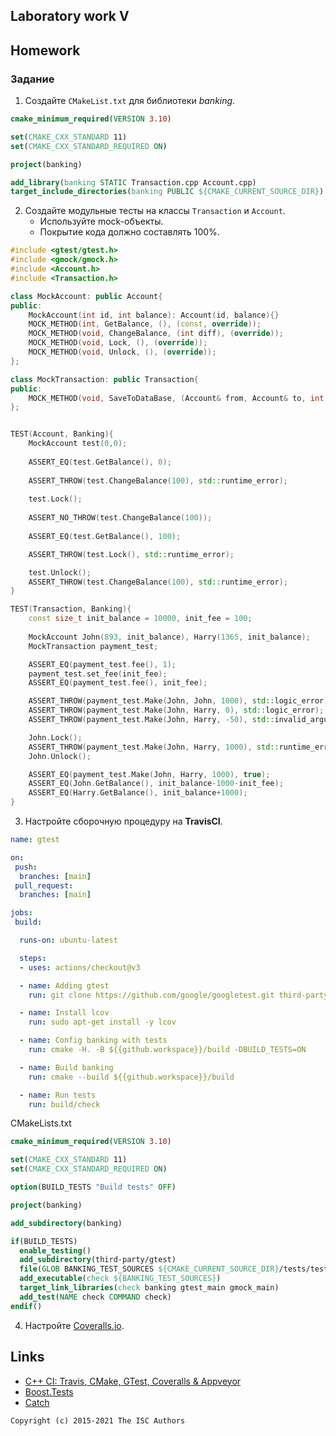 ## Laboratory work V

## Homework

### Задание

1. Создайте `CMakeList.txt` для библиотеки *banking*.
```cmake
cmake_minimum_required(VERSION 3.10)

set(CMAKE_CXX_STANDARD 11)
set(CMAKE_CXX_STANDARD_REQUIRED ON)

project(banking)

add_library(banking STATIC Transaction.cpp Account.cpp)
target_include_directories(banking PUBLIC ${CMAKE_CURRENT_SOURCE_DIR})
```

2. Создайте модульные тесты на классы `Transaction` и `Account`.
    * Используйте mock-объекты.
    * Покрытие кода должно составлять 100%.
```cpp
#include <gtest/gtest.h>
#include <gmock/gmock.h>
#include <Account.h>
#include <Transaction.h>

class MockAccount: public Account{
public:
    MockAccount(int id, int balance): Account(id, balance){}
    MOCK_METHOD(int, GetBalance, (), (const, override)); 
    MOCK_METHOD(void, ChangeBalance, (int diff), (override)); 
    MOCK_METHOD(void, Lock, (), (override)); 
    MOCK_METHOD(void, Unlock, (), (override)); 
};

class MockTransaction: public Transaction{
public:
    MOCK_METHOD(void, SaveToDataBase, (Account& from, Account& to, int sum), (override));
};


TEST(Account, Banking){
    MockAccount test(0,0);
    
    ASSERT_EQ(test.GetBalance(), 0);
    
    ASSERT_THROW(test.ChangeBalance(100), std::runtime_error);
    
    test.Lock();
    
    ASSERT_NO_THROW(test.ChangeBalance(100));
    
    ASSERT_EQ(test.GetBalance(), 100);

    ASSERT_THROW(test.Lock(), std::runtime_error);

    test.Unlock();
    ASSERT_THROW(test.ChangeBalance(100), std::runtime_error);
}

TEST(Transaction, Banking){
    const size_t init_balance = 10000, init_fee = 100;
    
    MockAccount John(893, init_balance), Harry(1365, init_balance);
    MockTransaction payment_test;

    ASSERT_EQ(payment_test.fee(), 1);
    payment_test.set_fee(init_fee);
    ASSERT_EQ(payment_test.fee(), init_fee);

    ASSERT_THROW(payment_test.Make(John, John, 1000), std::logic_error);
    ASSERT_THROW(payment_test.Make(John, Harry, 0), std::logic_error);
    ASSERT_THROW(payment_test.Make(John, Harry, -50), std::invalid_argument);

    John.Lock();
    ASSERT_THROW(payment_test.Make(John, Harry, 1000), std::runtime_error);
    John.Unlock();

    ASSERT_EQ(payment_test.Make(John, Harry, 1000), true);
    ASSERT_EQ(John.GetBalance(), init_balance-1000-init_fee);
    ASSERT_EQ(Harry.GetBalance(), init_balance+1000);
}
```

3. Настройте сборочную процедуру на **TravisCI**.
```yml
name: gtest

on:
 push:
  branches: [main]
 pull_request:
  branches: [main]

jobs:
 build:

  runs-on: ubuntu-latest

  steps:
  - uses: actions/checkout@v3

  - name: Adding gtest
    run: git clone https://github.com/google/googletest.git third-party/gtest

  - name: Install lcov
    run: sudo apt-get install -y lcov

  - name: Config banking with tests
    run: cmake -H. -B ${{github.workspace}}/build -DBUILD_TESTS=ON

  - name: Build banking
    run: cmake --build ${{github.workspace}}/build

  - name: Run tests
    run: build/check
```

CMakeLists.txt
```cmake
cmake_minimum_required(VERSION 3.10)

set(CMAKE_CXX_STANDARD 11)
set(CMAKE_CXX_STANDARD_REQUIRED ON)

option(BUILD_TESTS "Build tests" OFF)

project(banking)

add_subdirectory(banking)

if(BUILD_TESTS)
  enable_testing()
  add_subdirectory(third-party/gtest)
  file(GLOB BANKING_TEST_SOURCES ${CMAKE_CURRENT_SOURCE_DIR}/tests/test.cpp)
  add_executable(check ${BANKING_TEST_SOURCES})
  target_link_libraries(check banking gtest_main gmock_main)
  add_test(NAME check COMMAND check)
endif()
```
4. Настройте [Coveralls.io](https://coveralls.io/).

## Links

- [C++ CI: Travis, CMake, GTest, Coveralls & Appveyor](http://david-grs.github.io/cpp-clang-travis-cmake-gtest-coveralls-appveyor/)
- [Boost.Tests](http://www.boost.org/doc/libs/1_63_0/libs/test/doc/html/)
- [Catch](https://github.com/catchorg/Catch2)

```
Copyright (c) 2015-2021 The ISC Authors
```
